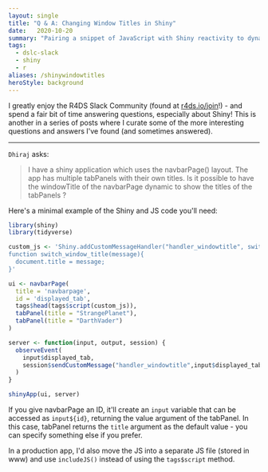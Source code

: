 ```yaml
---
layout: single
title: "Q & A: Changing Window Titles in Shiny"
date:   2020-10-20
summary: "Pairing a snippet of JavaScript with Shiny reactivity to dynamically change the window title"
tags: 
  - dslc-slack
  - shiny
  - r
aliases: /shinywindowtitles
heroStyle: background
---
```


I greatly enjoy the R4DS Slack Community (found at [r4ds.io/join](r4ds.io/join)!) - and spend a fair bit of time answering questions, especially about Shiny! This is another in a series of posts where I curate some of the more interesting questions and answers I've found (and sometimes answered).

<hr>

`Dhiraj` asks:

> I have a shiny application which uses the navbarPage() layout. The app has multiple tabPanels with their own titles. Is it possible to have the windowTitle of the navbarPage dynamic to show the titles of the tabPanels ?

Here's a minimal example of the Shiny and JS code you'll need:

```r
library(shiny)
library(tidyverse)

custom_js <- 'Shiny.addCustomMessageHandler("handler_windowtitle", switch_window_title );
function switch_window_title(message){
  document.title = message;
}'

ui <- navbarPage(
  title = 'navbarpage',
  id = 'displayed_tab',
  tags$head(tags$script(custom_js)),
  tabPanel(title = "StrangePlanet"),
  tabPanel(title = "DarthVader")
)

server <- function(input, output, session) {
  observeEvent(
    input$displayed_tab,
    session$sendCustomMessage("handler_windowtitle",input$displayed_tab)
  )
}

shinyApp(ui, server)
```


If you give navbarPage an ID, it'll create an `input` variable that can be accessed as `input${id}`, returning the value argument of the tabPanel. In this case, tabPanel returns the `title` argument as the default value - you can specify something else if you prefer. 

In a production app, I'd also move the JS into a separate JS file (stored in www) and use `includeJS()` instead of using the `tags$script` method. 
